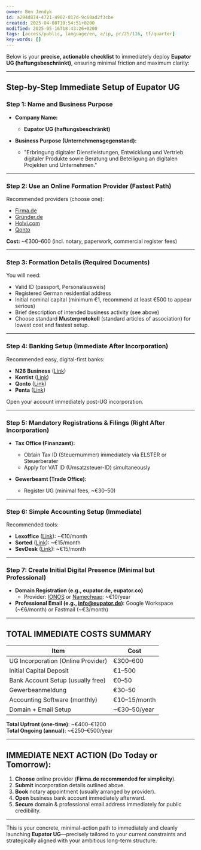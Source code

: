 ```yaml
---
owner: Ben Jendyk
id: a294d874-4721-4902-817d-9c68ad2f3cbe
created: 2025-04-08T10:54:51+0200
modified: 2025-05-16T18:43:26+0200
tags: [access/public, language/en, a/ip, pr/25/116, tf/quarter]
key-words: []
---
```


Below is your **precise, actionable checklist** to immediately deploy **Eupator UG (haftungsbeschränkt)**, ensuring minimal friction and maximum clarity:

---

## **Step-by-Step Immediate Setup of Eupator UG**

### **Step 1: Name and Business Purpose**

- **Company Name:**  
  - **Eupator UG (haftungsbeschränkt)**

- **Business Purpose (Unternehmensgegenstand):**  
  - "Erbringung digitaler Dienstleistungen, Entwicklung und Vertrieb digitaler Produkte sowie Beratung und Beteiligung an digitalen Projekten und Unternehmen."

---

### **Step 2: Use an Online Formation Provider (Fastest Path)**

Recommended providers (choose one):

- [Firma.de](https://firma.de)
- [Gründer.de](https://gruender.de)
- [Holvi.com](https://www.holvi.com/de/firmengruendung/)
- [Qonto](https://qonto.com/de)

**Cost:** ~€300–600 (incl. notary, paperwork, commercial register fees)

---

### **Step 3: Formation Details (Required Documents)**

You will need:

- Valid ID (passport, Personalausweis)
- Registered German residential address
- Initial nominal capital (minimum €1, recommend at least €500 to appear serious)
- Brief description of intended business activity (see above)
- Choose standard **Musterprotokoll** (standard articles of association) for lowest cost and fastest setup.

---

### **Step 4: Banking Setup (Immediate After Incorporation)**

Recommended easy, digital-first banks:

- **N26 Business** ([Link](https://n26.com/de-de/business))
- **Kontist** ([Link](https://kontist.com/))
- **Qonto** ([Link](https://qonto.com/de))
- **Penta** ([Link](https://getpenta.com/de/))

Open your account immediately post-UG incorporation.

---

### **Step 5: Mandatory Registrations & Filings (Right After Incorporation)**

- **Tax Office (Finanzamt):**
  - Obtain Tax ID (Steuernummer) immediately via ELSTER or Steuerberater
  - Apply for VAT ID (Umsatzsteuer-ID) simultaneously
  
- **Gewerbeamt (Trade Office):**
  - Register UG (minimal fees, ~€30–50)

---

### **Step 6: Simple Accounting Setup (Immediate)**

Recommended tools:

- **Lexoffice** ([Link](https://www.lexoffice.de)): ~€10/month
- **Sorted** ([Link](https://sorted.de)): ~€15/month
- **SevDesk** ([Link](https://sevdesk.de)): ~€15/month

---

### **Step 7: Create Initial Digital Presence (Minimal but Professional)**

- **Domain Registration (e.g., eupator.de, eupator.co)**  
  - Provider: [IONOS](https://www.ionos.de/) or [Namecheap](https://namecheap.com): ~€10/year
- **Professional Email (e.g., info@eupator.de)**: Google Workspace (~€6/month) or Fastmail (~€3/month)

---

## **TOTAL IMMEDIATE COSTS SUMMARY**

| Item | Cost |
|------|------|
| UG Incorporation (Online Provider) | €300–600 |
| Initial Capital Deposit | €1–500 |
| Bank Account Setup (usually free) | €0–50 |
| Gewerbeanmeldung | €30–50 |
| Accounting Software (monthly) | €10–15/month |
| Domain + Email Setup | ~€30–50/year |

**Total Upfront (one-time)**: ~€400–€1200  
**Total Ongoing (annual)**: ~€250–€500/year

---

## **IMMEDIATE NEXT ACTION (Do Today or Tomorrow):**

1. **Choose** online provider (**Firma.de recommended for simplicity**).
2. **Submit** incorporation details outlined above.
3. **Book** notary appointment (usually arranged by provider).
4. **Open** business bank account immediately afterward.
5. **Secure** domain & professional email address immediately for public credibility.

---

This is your concrete, minimal-action path to immediately and cleanly launching **Eupator UG**—precisely tailored to your current constraints and strategically aligned with your ambitious long-term structure.